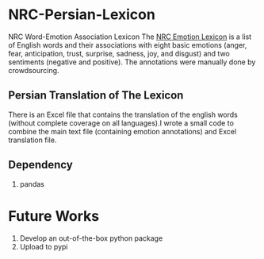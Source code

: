 # NRC-Persian-Lexicon
NRC Word-Emotion Association Lexicon 
The [NRC Emotion Lexicon](http://saifmohammad.com/WebPages/NRC-Emotion-Lexicon.htm) is a list of English words and their associations with eight basic emotions (anger, fear, anticipation, trust, surprise, sadness, joy, and disgust) and two sentiments (negative and positive). The annotations were manually done by crowdsourcing.
## Persian Translation of The Lexicon
There is an Excel file that contains the translation of the english words (without complete coverage on all languages).I wrote a small code to combine the main text file (containing emotion annotations) and Excel translation file.
## Dependency
1. pandas
# Future Works
1. Develop an out-of-the-box python package
2. Upload to pypi
